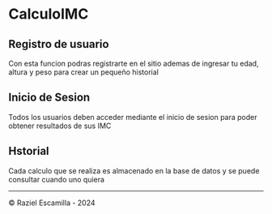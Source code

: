 # CalculoIMC

## Registro de usuario
Con esta funcion podras registrarte en el sitio ademas de ingresar tu edad, altura y peso para crear un pequeño historial

## Inicio de Sesion
Todos los usuarios deben acceder mediante el inicio de sesion para poder obtener resultados de sus IMC

## Hstorial
Cada calculo que se realiza es almacenado en la base de datos y se puede consultar cuando uno quiera

---

© Raziel Escamilla - 2024
